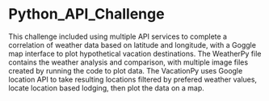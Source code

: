 # Python_API_Challenge

This challenge included using multiple API services to complete a correlation of weather data based on latitude and longitude, with a Goggle map interface to plot hypothetical vacation destinations. The WeatherPy file contains the weather analysis and comparison, with multiple image files created by running the code to plot data. The VacationPy uses Google location API to take resulting locations filtered by prefered weather values, locate location based lodging, then plot the data on a map. 
